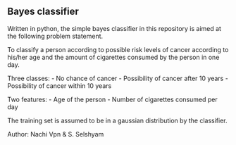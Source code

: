 Bayes classifier
----------------

Written in python, the simple bayes classifier in this repository is aimed at the following problem statement.

To classify a person according to possible risk levels of cancer according to his/her age and the amount of cigarettes consumed by the person in one day.

Three classes:
    - No chance of cancer
    - Possibility of cancer after 10 years
    - Possibility of cancer within 10 years
    
Two features:
    - Age of the person
    - Number of cigarettes consumed per day
    
The training set is assumed to be in a gaussian distribution by the classifier.

Author: Nachi Vpn &  S. Selshyam 
